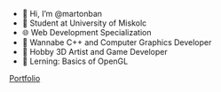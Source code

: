 - 👋 Hi, I’m @martonban
- 🏫 Student at University of Miskolc 
- 🌐 Web Development Specialization
- 🤤 Wannabe C++ and Computer Graphics Developer
- 🎨 Hobby 3D Artist and Game Developer
- 📖 Lerning: Basics of OpenGL

<a href = "https://github.com/martonban/ComputerGraphicsPortfolio">Portfolio</a>


<!---
martonbn/martonbn is a ✨ special ✨ repository because its `README.md` (this file) appears on your GitHub profile.
You can click the Preview link to take a look at your changes.
--->
